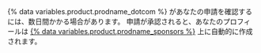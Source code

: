 {% data variables.product.prodname_dotcom %} があなたの申請を確認するには、数日間かかる場合があります。 申請が承認されると、あなたのプロフィールは [{% data variables.product.prodname_sponsors %}](https://github.com/sponsors) 上に自動的に作成されます。
